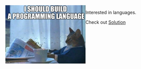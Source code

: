 <img src="https://raw.githubusercontent.com/Sundown/sundown/master/programminglanguage.png" alt="Great idea" width="250" align="left"/>

Interested in languages. 

Check out [Solution](https://github.com/sundown/Solution)

